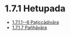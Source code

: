 # 1.7.1 Hetupada

* [1.7.1.1--6 Paṭiccādivāra](1.7.1/1.7.1.1--6.md)
* [1.7.1.7 Pañhāvāra](1.7.1/1.7.1.7.md)
